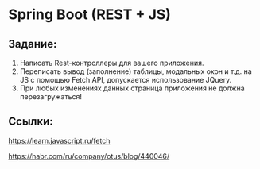 # Spring Boot (REST + JS)

## Задание:
1. Написать Rest-контроллеры для вашего приложения.
2. Переписать вывод (заполнение) таблицы, модальных окон и т.д. на JS c помощью Fetch API, допускается использование JQuery.
3. При любых изменениях данных страница приложения не должна перезагружаться!

## Ссылки:
https://learn.javascript.ru/fetch

https://habr.com/ru/company/otus/blog/440046/
